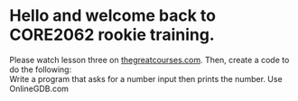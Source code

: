 # Hello and welcome back to CORE2062 rookie training.

Please watch lesson three on [thegreatcourses.com](thegreatcourses.com).
Then, create a code to do the following:  
Write a program that asks for a number input then prints the number. Use OnlineGDB.com
